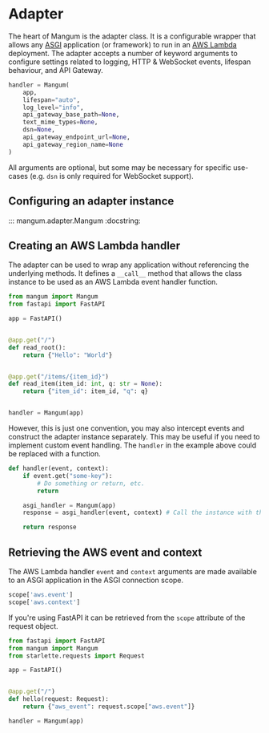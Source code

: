 # Adapter

The heart of Mangum is the adapter class. It is a configurable wrapper that allows any [ASGI](https://asgi.readthedocs.io/en/latest/) application (or framework) to run in an [AWS Lambda](https://aws.amazon.com/lambda/) deployment. The adapter accepts a number of keyword arguments to configure settings related to logging, HTTP & WebSocket events, lifespan behaviour, and API Gateway.

```python
handler = Mangum(
    app,
    lifespan="auto",
    log_level="info",
    api_gateway_base_path=None,
    text_mime_types=None,
    dsn=None,
    api_gateway_endpoint_url=None,
    api_gateway_region_name=None
)
```

All arguments are optional, but some may be necessary for specific use-cases (e.g. `dsn` is only required for WebSocket support).

## Configuring an adapter instance

::: mangum.adapter.Mangum
    :docstring:

## Creating an AWS Lambda handler

The adapter can be used to wrap any application without referencing the underlying methods. It defines a `__call__` method that allows the class instance to be used as an AWS Lambda event handler function. 

```python
from mangum import Mangum
from fastapi import FastAPI

app = FastAPI()


@app.get("/")
def read_root():
    return {"Hello": "World"}


@app.get("/items/{item_id}")
def read_item(item_id: int, q: str = None):
    return {"item_id": item_id, "q": q}


handler = Mangum(app)
```

However, this is just one convention, you may also intercept events and construct the adapter instance separately. This may be useful if you need to implement custom event handling. The `handler` in the example above could be replaced with a function.

```python
def handler(event, context):
    if event.get("some-key"):
        # Do something or return, etc.
        return

    asgi_handler = Mangum(app)
    response = asgi_handler(event, context) # Call the instance with the event arguments

    return response
```


## Retrieving the AWS event and context

The AWS Lambda handler `event` and `context` arguments are made available to an ASGI application in the ASGI connection scope.

```python
scope['aws.event']
scope['aws.context']
```

If you're using FastAPI it can be retrieved from the `scope` attribute of the request object.

```python
from fastapi import FastAPI
from mangum import Mangum
from starlette.requests import Request

app = FastAPI()


@app.get("/")
def hello(request: Request):
    return {"aws_event": request.scope["aws.event"]}

handler = Mangum(app)
```
